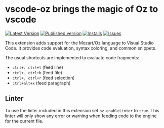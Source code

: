 vscode-oz brings the magic of Oz to vscode
==========================================

[![Latest Version](https://img.shields.io/github/tag/mozart/vscode-oz.svg?style=flat-square)](https://github.com/mozart/vscode-oz/releases)
[![Published version](https://img.shields.io/visual-studio-marketplace/v/mozart-oz.vscode-oz.svg?style=flat-square)](https://marketplace.visualstudio.com/items?itemName=mozart-oz.vscode-oz)
[![Installs](https://img.shields.io/visual-studio-marketplace/d/mozart-oz.vscode-oz.svg?style=flat-square)](https://marketplace.visualstudio.com/items?itemName=mozart-oz.vscode-oz)
[![Issues](https://img.shields.io/github/issues/mozart/vscode-oz.svg?style=flat-square)](https://github.com/mozart/vscode-oz/issues)

This extension adds support for the Mozart/Oz language to Visual Studio Code. It provides code evaluation, syntax coloring, and common snippets.

The usual shortcuts are implemented to evaluate code fragments:

- `ctrl+. ctrl+l` (feed line)
- `ctrl+. ctrl+b` (feed file)
- `ctrl+. ctrl+r` (feed selection)
- `ctrl+alt+x` (feed paragraph)

Linter
------

To use the linter included in this extension set `oz.enableLinter` to `true`. This linter will only show any error or warning when feeding code to the engine for the current file.
